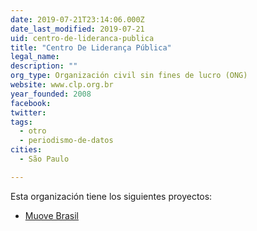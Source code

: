 ```yaml
---
date: 2019-07-21T23:14:06.000Z
date_last_modified: 2019-07-21
uid: centro-de-lideranca-publica
title: "Centro De Liderança Pública"
legal_name: 
description: ""
org_type: Organización civil sin fines de lucro (ONG)
website: www.clp.org.br
year_founded: 2008
facebook: 
twitter: 
tags:
  - otro
  - periodismo-de-datos
cities: 
  - São Paulo

---
```


Esta organización tiene los siguientes proyectos:

- [Muove Brasil](/proyectos/muove-brasil)

